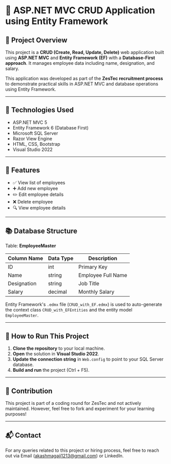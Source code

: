 # 🚀 ASP.NET MVC CRUD Application using Entity Framework

## 📌 Project Overview
This project is a **CRUD (Create, Read, Update, Delete)** web application built using **ASP.NET MVC** and **Entity Framework (EF)** with a **Database-First approach**. It manages employee data including name, designation, and salary.

This application was developed as part of the **ZesTec recruitment process** to demonstrate practical skills in ASP.NET MVC and database operations using Entity Framework.

---

## 🧰 Technologies Used
- ASP.NET MVC 5
- Entity Framework 6 (Database First)
- Microsoft SQL Server
- Razor View Engine
- HTML, CSS, Bootstrap
- Visual Studio 2022

---

## 📂 Features
- ✅ View list of employees
- ➕ Add new employee
- ✏️ Edit employee details
- ❌ Delete employee
- 🔍 View employee details

---

## 📚 Database Structure
Table: **EmployeeMaster**

| Column Name | Data Type | Description            |
|-------------|------------|------------------------|
| ID          | int        | Primary Key            |
| Name        | string     | Employee Full Name     |
| Designation | string     | Job Title              |
| Salary      | decimal    | Monthly Salary         |

Entity Framework's `.edmx` file (`CRUD_with_EF.edmx`) is used to auto-generate the context class `CRUD_with_EFEntities` and the entity model `EmployeeMaster`.

---

## 🚀 How to Run This Project
1. **Clone the repository** to your local machine.
2. **Open** the solution in **Visual Studio 2022**.
3. **Update the connection string** in `Web.config` to point to your SQL Server database.
4. **Build and run** the project (Ctrl + F5).

---

## 🤝 Contribution
This project is part of a coding round for ZesTec and not actively maintained. However, feel free to fork and experiment for your learning purposes!

---

## 📬 Contact
For any queries related to this project or hiring process, feel free to reach out via Email (akashmagaji1213@gmail.com) or LinkedIn.
